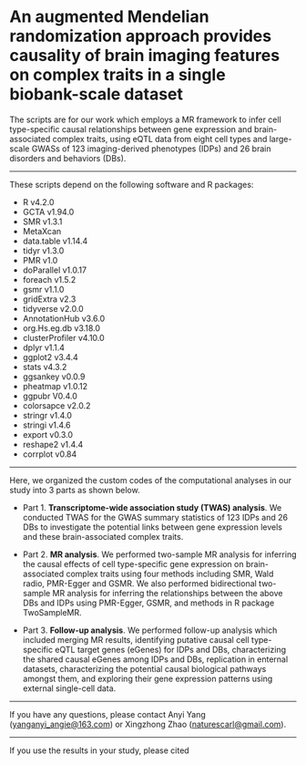# An augmented Mendelian randomization approach provides causality of brain imaging features on complex traits in a single biobank-scale dataset
The scripts are for our work which employs a MR framework to infer cell type-specific causal relationships between gene expression and brain-associated complex traits, using eQTL data from eight cell types and large-scale GWASs of 123 imaging-derived phenotypes (IDPs) and 26 brain disorders and behaviors (DBs). 
___
These scripts depend on the following software and R packages:

- R v4.2.0
- GCTA v1.94.0
- SMR v1.3.1
- MetaXcan
- data.table v1.14.4
- tidyr v1.3.0
- PMR v1.0
- doParallel v1.0.17
- foreach v1.5.2
- gsmr v1.1.0
- gridExtra v2.3
- tidyverse v2.0.0
- AnnotationHub v3.6.0
- org.Hs.eg.db v3.18.0
- clusterProfiler v4.10.0
- dplyr v1.1.4
- ggplot2 v3.4.4
- stats v4.3.2
- ggsankey v0.0.9
- pheatmap v1.0.12
- ggpubr V0.4.0
- colorsapce v2.0.2
- stringr v1.4.0
- stringi v1.4.6
- export v0.3.0
- reshape2 v1.4.4
- corrplot v0.84
___
Here, we organized the custom codes of the computational analyses in our study into 3 parts as shown below.

- Part 1. <b>Transcriptome-wide association study (TWAS) analysis</b>.
We conducted TWAS for the GWAS summary statistics of 123 IDPs and 26 DBs to investigate the potential links between gene expression levels and these brain-associated complex traits.

- Part 2. <b>MR analysis</b>.
We performed two-sample MR analysis for inferring the causal effects of cell type-specific gene expression on brain-associated complex traits using four methods including SMR, Wald radio, PMR-Egger and GSMR. We also performed bidirectional two-sample MR analysis for inferring the relationships between the above DBs and IDPs using PMR-Egger, GSMR, and methods in R package TwoSampleMR.

- Part 3. <b>Follow-up analysis</b>.
We performed follow-up analysis which included merging MR results, identifying putative causal cell type-specific eQTL target genes (eGenes) for IDPs and DBs, characterizing the shared causal eGenes among IDPs and DBs, replication in enternal datasets, characterizing the potential causal biological pathways amongst them, and exploring their gene expression patterns using external single-cell data.
___

If you have any questions, please contact Anyi Yang (yanganyi_angie@163.com) or Xingzhong Zhao (naturescarl@gmail.com).
___

If you use the results in your study, please cited
>   
